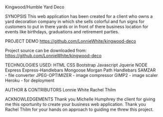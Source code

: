 Kingwood/Humble Yard Deco

SYNOPSIS
This web application has been created for a client who owns a yard decoration company in which she sells colorful and fun signs for customers to put in there yards or in front of there business location for events like birthdays, graduations and retirement parties. 

PROJECT DEMO
https://github.com/LonnieWhite/kingwood-deco


Project source can be downloaded from:
https://github.com/LonnieWhite/kingwood-deco

TECHNOLOGIES USED:
HTML
CSS
Bootstrap
Javascript
Jquerie
NODE
Express
Express-Handlebars
Mongoose
Morgan
Path
Handlebars
SAMZAR - file converter
JPEG-OPTIMIZER - image compressor
GIMP2 - image scaler
Heroku - for deployment



AUTHOR & CONTRIBUTORS
Lonnie White
Rachel Thilm

ACKNOWLEDGEMENTS
Thank you Michelle Humphrey the client for giving me this oportunity to create your business web application.
Thank you Rachel Thilm for your hands on approach to guiding me threw this project.
